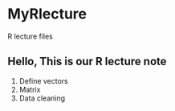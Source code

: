 # MyRlecture
R lecture files


## Hello, This is our R lecture note

  1. Define vectors
  1. Matrix
  1. Data cleaning